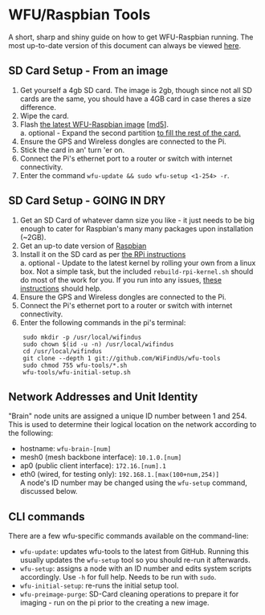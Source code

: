 WFU/Raspbian Tools
==================
A short, sharp and shiny guide on how to get WFU-Raspbian running. The most up-to-date version of this document can always be viewed [here](https://github.com/WiFindUs/wfu-tools).

SD Card Setup - From an image
-----------------------------
1. Get yourself a 4gb SD card. The image is 2gb, though since not all SD cards are the same, you should have a 4GB card in case theres a size difference.  
2. Wipe the card.  
3. Flash [the latest WFU-Raspbian image](http://wifindus.com/downloads/wfu-raspbian.zip) \[[md5](http://wifindus.com/downloads/wfu-raspbian.zip.md5)\].  
    a. optional - Expand the second partition [to fill the rest of the card.](http://www.raspberrypi.org/forums/viewtopic.php?f=51&t=45265)  
4. Ensure the GPS and Wireless dongles are connected to the Pi.  
5. Stick the card in an' turn 'er on.  
6. Connect the Pi's ethernet port to a router or switch with internet connectivity.  
7. Enter the command `wfu-update && sudo wfu-setup <1-254> -r`.  


SD Card Setup - GOING IN DRY
----------------------------
1. Get an SD Card of whatever damn size you like - it just needs to be big enough to cater for Raspbian's many many packages upon installation (~2GB).  
2. Get an up-to date version of [Raspbian](http://downloads.raspberrypi.org/raspbian_latest)  
3. Install it on the SD card as per [the RPi instructions](http://www.raspberrypi.org/documentation/installation/installing-images/README.md)  
    a. optional - Update to the latest kernel by rolling your own from a linux box. Not a simple task, but the included `rebuild-rpi-kernel.sh` should do most of the work for you. If you run into any issues, [these instructions](http://elinux.org/RPi_Kernel_Compilation) should help.  
4. Ensure the GPS and Wireless dongles are connected to the Pi.  
5. Connect the Pi's ethernet port to a router or switch with internet connectivity.  
6. Enter the following commands in the pi's terminal:  
```Shell
	sudo mkdir -p /usr/local/wifindus
	sudo chown $(id -u -n) /usr/local/wifindus
	cd /usr/local/wifindus
	git clone --depth 1 git://github.com/WiFindUs/wfu-tools  
	sudo chmod 755 wfu-tools/*.sh  
	wfu-tools/wfu-initial-setup.sh  
```


Network Addresses and Unit Identity
-----------------------------------
"Brain" node units are assigned a unique ID number between 1 and 254. This is used to determine their logical location on the network according to the following:  
- hostname: `wfu-brain-[num]`  
- mesh0 (mesh backbone interface): `10.1.0.[num]`  
- ap0 (public client interface): `172.16.[num].1`  
- eth0 (wired, for testing only): `192.168.1.[max(100+num,254)]`  
A node's ID number may be changed using the `wfu-setup` command, discussed below.  


CLI commands
------------
There are a few wfu-specific commands available on the command-line:  
- `wfu-update`: updates wfu-tools to the latest from GitHub. Running this usually updates the `wfu-setup` tool so you should re-run it afterwards.
- `wfu-setup`: assigns a node with an ID number and edits system scripts accordingly. Use `-h` for full help. Needs to be run with `sudo`.
- `wfu-initial-setup`: re-runs the initial setup tool.
- `wfu-preimage-purge`: SD-Card cleaning operations to prepare it for imaging - run on the pi prior to the creating a new image.

